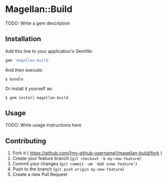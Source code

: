 # Magellan::Build

TODO: Write a gem description

## Installation

Add this line to your application's Gemfile:

```ruby
gem 'magellan-build'
```

And then execute:

    $ bundle

Or install it yourself as:

    $ gem install magellan-build

## Usage

TODO: Write usage instructions here

## Contributing

1. Fork it ( https://github.com/[my-github-username]/magellan-build/fork )
2. Create your feature branch (`git checkout -b my-new-feature`)
3. Commit your changes (`git commit -am 'Add some feature'`)
4. Push to the branch (`git push origin my-new-feature`)
5. Create a new Pull Request

